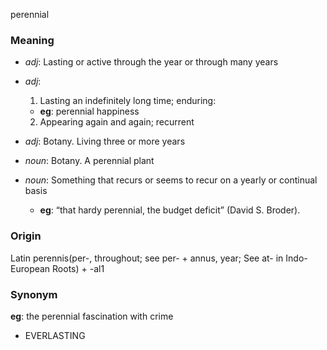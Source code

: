 perennial
### Meaning
+ _adj_: Lasting or active through the year or through many years
+ _adj_:
   1. Lasting an indefinitely long time; enduring:
    + __eg__: perennial happiness
   2. Appearing again and again; recurrent
+ _adj_: Botany. Living three or more years

+ _noun_: Botany. A perennial plant
+ _noun_: Something that recurs or seems to recur on a yearly or continual basis
    + __eg__: “that hardy perennial, the budget deficit” (David S. Broder).

### Origin

Latin perennis(per-, throughout; see per- + annus, year; See at- in Indo-European Roots) + -al1

### Synonym

__eg__: the perennial fascination with crime

+ EVERLASTING


